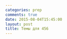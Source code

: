 ```yaml
---
categories: prep
comments: true
date: 2015-08-04T15:45:00
layout: post
title: Темы для 456
---
```


